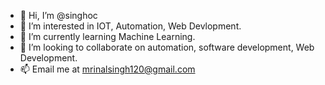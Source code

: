 - 👋 Hi, I’m @singhoc
- 👀 I’m interested in IOT, Automation, Web Devlopment.
- 🌱 I’m currently learning Machine Learning.
- 💞️ I’m looking to collaborate on automation, software development, Web Development.
- 📫 Email me at mrinalsingh120@gmail.com
